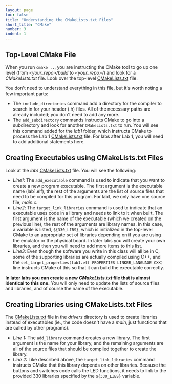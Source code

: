 ```yaml
---
layout: page
toc: false
title: "Understanding the CMakeLists.txt Files"
short_title: "CMake"
number: 3
indent: 1
---
```


## Top-Level CMake File
When you run `cmake ..`, you are instructing the CMake tool to go up one level (from *\<your_repo\>/build* to *\<your_repo\>/*) and look for a *CMakeLists.txt* file.  Look over the top-level [CMakeLists.txt](https://github.com/byu-cpe/ecen330_student/blob/main/CMakeLists.txt) file.

You don't need to understand everything in this file, but it's worth noting a few important parts:
  * The `include_directories` command add a directory for the compiler to search in for your header (.h) files.  All of the necessary paths are already included; you don't need to add any more.
  * The  `add_subdirectory` commands instructs CMake to go into a subdirectory and look for another `CMakeLists.txt` to run.  You will see this command added for the *lab1* folder, which instructs CMake to process the Lab 1 [CMakeLists.txt](https://github.com/byu-cpe/ecen330_student/blob/main/lab1/CMakeLists.txt) file.
For labs after Lab 1, you will need to add additional statements here.

## Creating Executables using CMakeLists.txt Files 
Look at the *lab1* [CMakeLists.txt](https://github.com/byu-cpe/ecen330_student/blob/main/lab1/CMakeLists.txt) file.  You will see the following:
  * *Line1*: The `add_executable` command is used to indicate that you want to create a new program executable.  The first argument is the executable name (lab1.elf), the rest of the arguments are the list of source files that need to be compiled for this program.  For lab1, we only have one source file, *main.c*. 
  * *Line2*: The `target_link_libraries` command is used to indicate that an executable uses code in a library and needs to link to it when built.  The first argument is the name of the executable (which we created on the previous line), the rest of the arguments are library names.  In this case, a variable is listed, `${330_LIBS}`, which is initialized in the top-level CMake to an appropriate set of libraries depending on if you are using the emulator or the physical board.  In later labs you will create your own libraries, and then you will need to add more items to this list.
  * *Line3*: Even though the software you write in this class will all be in C, some of the supporting libraries are actually compiled using C++, and the `set_target_properties(lab1.elf PROPERTIES LINKER_LANGUAGE CXX)` line instructs CMake of this so that it can build the executable correctly.

**In later labs you can create a new *CMakeLists.txt* file that is almost identical to this one.**  You will only need to update the lists of source files and libraries, and of course the name of the executable.

## Creating Libraries using CMakeLists.txt Files 
The [CMakeLists.txt](https://github.com/byu-cpe/ecen330_student/blob/main/drivers/CMakeLists.txt) file in the *drivers* directory is used to create libraries instead of executables (ie., the code doesn't have a *main*, just functions that are called by other programs).
  * *Line 1:* The `add_library` command creates a new library.  The first argument is the name for your library, and the remaining arguments are all of the source files that should be compiled together to create the library.  
  * *Line 2:* Like described above, the `target_link_libraries` command instructs CMake that this library depends on other libraries.  Because the buttons and switches code calls the LED functions, it needs to link to the provided 330 libraries specified by the `${330_LIBS}` variable.


